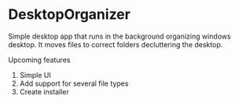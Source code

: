# DesktopOrganizer
Simple desktop app that runs in the background organizing windows desktop. It moves files to correct folders decluttering the desktop. 

Upcoming features
1. Simple UI
2. Add support for several file types
3. Create installer
